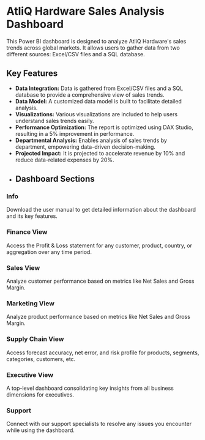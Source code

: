 # AtliQ Hardware Sales Analysis Dashboard

This Power BI dashboard is designed to analyze AtliQ Hardware's sales trends across global markets. It allows users to gather data from two different sources: Excel/CSV files and a SQL database.

## Key Features

- **Data Integration:** Data is gathered from Excel/CSV files and a SQL database to provide a comprehensive view of sales trends.
- **Data Model:** A customized data model is built to facilitate detailed analysis.
- **Visualizations:** Various visualizations are included to help users understand sales trends easily.
- **Performance Optimization:** The report is optimized using DAX Studio, resulting in a 5% improvement in performance.
- **Departmental Analysis:** Enables analysis of sales trends by department, empowering data-driven decision-making.
- **Projected Impact:** It is projected to accelerate revenue by 10% and reduce data-related expenses by 20%.
- ## Dashboard Sections

### Info
Download the user manual to get detailed information about the dashboard and its key features.

### Finance View
Access the Profit & Loss statement for any customer, product, country, or aggregation over any time period.

### Sales View
Analyze customer performance based on metrics like Net Sales and Gross Margin.

### Marketing View
Analyze product performance based on metrics like Net Sales and Gross Margin.

### Supply Chain View
Access forecast accuracy, net error, and risk profile for products, segments, categories, customers, etc.

### Executive View
A top-level dashboard consolidating key insights from all business dimensions for executives.

### Support
Connect with our support specialists to resolve any issues you encounter while using the dashboard.

